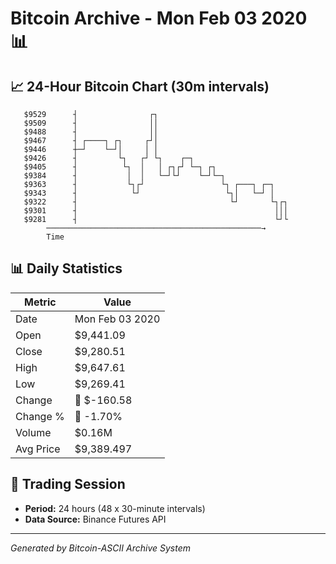# Bitcoin Archive - Mon Feb 03 2020 📊

## 📈 24-Hour Bitcoin Chart (30m intervals)

```
   $9529      ┤                ┌┐                              
   $9509      ┤                ││                              
   $9488      ┤                ││                              
   $9467      ┤ ┌────┐ ┌┐     ┌┘│                              
   $9446      ┼─┘    └─┘│     │ │                              
   $9426      ┤         └┐   ┌┘ └┐    ┌─┐                      
   $9405      ┤          └┐  │   │ ┌┐┌┘ └─┐ ┌┐                 
   $9384      ┤           │  │   └─┘└┘    └─┘└─┐               
   $9363      ┤           └┐┌┘                 └┐ ┌───┐ ┌─┐    
   $9343      ┤            └┘                   └┐│   └─┘ │    
   $9322      ┤                                  └┘       └┐┌┐ 
   $9301      ┤                                            │││ 
   $9281      ┤                                            └┘└ 
        ────────────────────────────────────────────────→
        Time
```

## 📊 Daily Statistics

| Metric | Value |
|--------|-------|
| Date | Mon Feb 03 2020 |
| Open | $9,441.09 |
| Close | $9,280.51 |
| High | $9,647.61 |
| Low | $9,269.41 |
| Change | 🔴 $-160.58 |
| Change % | 🔴 -1.70% |
| Volume | $0.16M |
| Avg Price | $9,389.497 |

## 📅 Trading Session

- **Period:** 24 hours (48 x 30-minute intervals)
- **Data Source:** Binance Futures API

---
*Generated by Bitcoin-ASCII Archive System*
